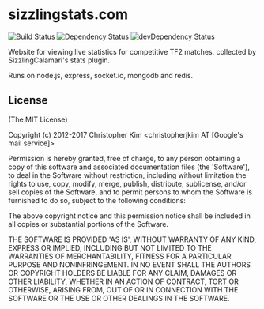 # sizzlingstats.com

[![Build Status](https://travis-ci.org/SizzlingStats/sizzlingstats.com.png?branch=master)](https://travis-ci.org/SizzlingStats/sizzlingstats.com)
[![Dependency Status](https://david-dm.org/SizzlingStats/sizzlingstats.com.png)](https://david-dm.org/SizzlingStats/sizzlingstats.com)
[![devDependency Status](https://david-dm.org/SizzlingStats/sizzlingstats.com/dev-status.png)](https://david-dm.org/SizzlingStats/sizzlingstats.com#info=devDependencies)

Website for viewing live statistics for competitive TF2 matches, collected by SizzlingCalamari's stats plugin.

Runs on node.js, express, socket.io, mongodb and redis.


## License

(The MIT License)

Copyright (c) 2012-2017 Christopher Kim \<christopherjkim AT [Google's mail service]\>

Permission is hereby granted, free of charge, to any person obtaining
a copy of this software and associated documentation files (the
'Software'), to deal in the Software without restriction, including
without limitation the rights to use, copy, modify, merge, publish,
distribute, sublicense, and/or sell copies of the Software, and to
permit persons to whom the Software is furnished to do so, subject to
the following conditions:

The above copyright notice and this permission notice shall be
included in all copies or substantial portions of the Software.

THE SOFTWARE IS PROVIDED 'AS IS', WITHOUT WARRANTY OF ANY KIND,
EXPRESS OR IMPLIED, INCLUDING BUT NOT LIMITED TO THE WARRANTIES OF
MERCHANTABILITY, FITNESS FOR A PARTICULAR PURPOSE AND NONINFRINGEMENT.
IN NO EVENT SHALL THE AUTHORS OR COPYRIGHT HOLDERS BE LIABLE FOR ANY
CLAIM, DAMAGES OR OTHER LIABILITY, WHETHER IN AN ACTION OF CONTRACT,
TORT OR OTHERWISE, ARISING FROM, OUT OF OR IN CONNECTION WITH THE
SOFTWARE OR THE USE OR OTHER DEALINGS IN THE SOFTWARE.
